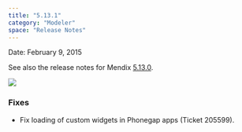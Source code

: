 ```yaml
---
title: "5.13.1"
category: "Modeler"
space: "Release Notes"
---
```



Date: February 9, 2015

See also the release notes for Mendix [5.13.0](https://world.mendix.com/display/ReleaseNotes/5.13.0).

[![](attachments/11927558/13402126.png)](https://appstore.home.mendix.com/link/modelers)

### <a name="fixes" rel="nofollow"></a>Fixes



*   Fix loading of custom widgets in Phonegap apps (Ticket 205599).